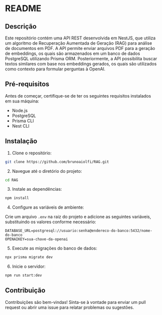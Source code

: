 # README

## Descrição

Este repositório contém uma API REST desenvolvida em NestJS, que utiliza um algoritmo de Recuperação Aumentada de Geração (RAG) para análise de documentos em PDF. A API permite enviar arquivos PDF para a geração de embeddings, os quais são armazenados em um banco de dados PostgreSQL utilizando Prisma ORM. Posteriormente, a API possibilita buscar textos similares com base nos embeddings gerados, os quais são utilizados como contexto para formular perguntas à OpenAI.

## Pré-requisitos

Antes de começar, certifique-se de ter os seguintes requisitos instalados em sua máquina:

- Node.js
- PostgreSQL
- Prisma CLI
- Nest CLI

## Instalação

1. Clone o repositório:

```bash
git clone https://github.com/brunoaiolfi/RAG.git
```

2. Navegue até o diretório do projeto:

```bash
cd RAG
```

3. Instale as dependências:

```bash
npm install
```

4. Configure as variáveis de ambiente:

Crie um arquivo `.env` na raiz do projeto e adicione as seguintes variáveis, substituindo os valores conforme necessário:

```
DATABASE_URL=postgresql://usuario:senha@endereco-do-banco:5432/nome-do-banco
OPENAIKEY=sua-chave-da-openai
```

5. Execute as migrações do banco de dados:

```bash
npx prisma migrate dev
```

6. Inicie o servidor:

```bash
npm run start:dev
```

## Contribuição

Contribuições são bem-vindas! Sinta-se à vontade para enviar um pull request ou abrir uma issue para relatar problemas ou sugestões.
